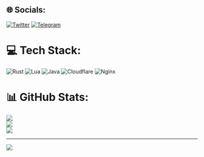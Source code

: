 
## 🌐 Socials:
[![Twitter](https://img.shields.io/badge/Twitter-%231DA1F2.svg?logo=Twitter&logoColor=white)](https://twitter.com/straightdozari) 
[![Telegram](https://img.shields.io/badge/Telegram-%231DA1F2.svg?logo=Telegram&logoColor=white)](https://t.me/straightdozari) 

# 💻 Tech Stack:
![Rust](https://img.shields.io/badge/rust-%23000000.svg?style=for-the-badge&logo=rust&logoColor=white) ![Lua](https://img.shields.io/badge/lua-%232C2D72.svg?style=for-the-badge&logo=lua&logoColor=white) ![Java](https://img.shields.io/badge/java-%23ED8B00.svg?style=for-the-badge&logo=java&logoColor=white) ![Cloudflare](https://img.shields.io/badge/Cloudflare-F38020?style=for-the-badge&logo=Cloudflare&logoColor=white) ![Nginx](https://img.shields.io/badge/nginx-%23009639.svg?style=for-the-badge&logo=nginx&logoColor=white)
# 📊 GitHub Stats:
![](https://github-readme-stats.vercel.app/api?username=yunesxinus&theme=nord&hide_border=false&include_all_commits=true&count_private=true)<br/>
![](https://github-readme-streak-stats.herokuapp.com/?user=yunesxinus&theme=nord&hide_border=false)<br/>
![](https://github-readme-stats.vercel.app/api/top-langs/?username=yunesxinus&theme=nord&hide_border=false&include_all_commits=true&count_private=true&layout=compact)

---
[![](https://visitcount.itsvg.in/api?id=yunesxinus&icon=2&color=1)](https://visitcount.itsvg.in)

<!-- Proudly created with GPRM ( https://gprm.itsvg.in ) -->
